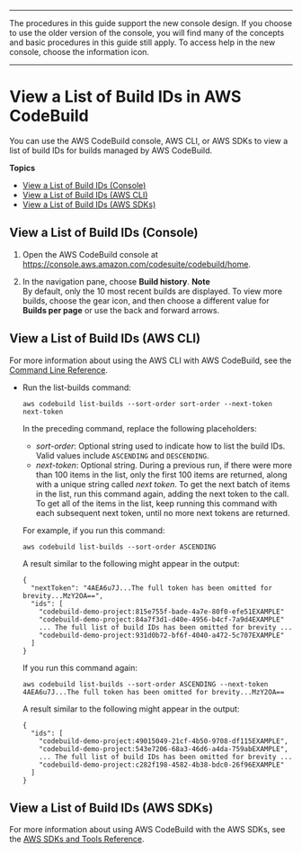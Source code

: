 --------

 The procedures in this guide support the new console design\. If you choose to use the older version of the console, you will find many of the concepts and basic procedures in this guide still apply\. To access help in the new console, choose the information icon\.

--------

# View a List of Build IDs in AWS CodeBuild<a name="view-build-list"></a>

You can use the AWS CodeBuild console, AWS CLI, or AWS SDKs to view a list of build IDs for builds managed by AWS CodeBuild\.

**Topics**
+ [View a List of Build IDs \(Console\)](#view-build-list-console)
+ [View a List of Build IDs \(AWS CLI\)](#view-build-list-cli)
+ [View a List of Build IDs \(AWS SDKs\)](#view-build-list-sdks)

## View a List of Build IDs \(Console\)<a name="view-build-list-console"></a>

1. Open the AWS CodeBuild console at [https://console\.aws\.amazon\.com/codesuite/codebuild/home](https://console.aws.amazon.com/codesuite/codebuild/home)\.

1. In the navigation pane, choose **Build history**\. 
**Note**  
By default, only the 10 most recent builds are displayed\. To view more builds, choose the gear icon, and then choose a different value for **Builds per page** or use the back and forward arrows\.

## View a List of Build IDs \(AWS CLI\)<a name="view-build-list-cli"></a>

For more information about using the AWS CLI with AWS CodeBuild, see the [Command Line Reference](cmd-ref.md)\.
+ Run the list\-builds command:

  ```
  aws codebuild list-builds --sort-order sort-order --next-token next-token
  ```

  In the preceding command, replace the following placeholders:
  + *sort\-order*: Optional string used to indicate how to list the build IDs\. Valid values include `ASCENDING` and `DESCENDING`\.
  + *next\-token*: Optional string\. During a previous run, if there were more than 100 items in the list, only the first 100 items are returned, along with a unique string called *next token*\. To get the next batch of items in the list, run this command again, adding the next token to the call\. To get all of the items in the list, keep running this command with each subsequent next token, until no more next tokens are returned\.

  For example, if you run this command:

  ```
  aws codebuild list-builds --sort-order ASCENDING
  ```

  A result similar to the following might appear in the output:

  ```
  {
    "nextToken": "4AEA6u7J...The full token has been omitted for brevity...MzY2OA==",
    "ids": [
      "codebuild-demo-project:815e755f-bade-4a7e-80f0-efe51EXAMPLE"
      "codebuild-demo-project:84a7f3d1-d40e-4956-b4cf-7a9d4EXAMPLE"
      ... The full list of build IDs has been omitted for brevity ...
      "codebuild-demo-project:931d0b72-bf6f-4040-a472-5c707EXAMPLE"
    ]
  }
  ```

  If you run this command again:

  ```
  aws codebuild list-builds --sort-order ASCENDING --next-token 4AEA6u7J...The full token has been omitted for brevity...MzY2OA==
  ```

  A result similar to the following might appear in the output:

  ```
  {
    "ids": [       
      "codebuild-demo-project:49015049-21cf-4b50-9708-df115EXAMPLE",
      "codebuild-demo-project:543e7206-68a3-46d6-a4da-759abEXAMPLE",
      ... The full list of build IDs has been omitted for brevity ...
      "codebuild-demo-project:c282f198-4582-4b38-bdc0-26f96EXAMPLE"
    ]
  }
  ```

## View a List of Build IDs \(AWS SDKs\)<a name="view-build-list-sdks"></a>

For more information about using AWS CodeBuild with the AWS SDKs, see the [AWS SDKs and Tools Reference](sdk-ref.md)\.
